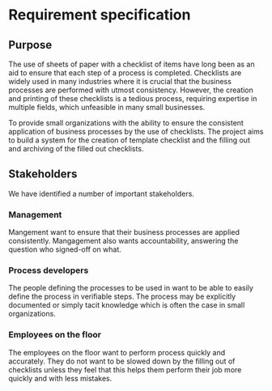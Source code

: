 Requirement specification
==========================

Purpose
--------

The use of sheets of paper with a checklist of items have long been as
an aid to ensure that each step of a process is completed. Checklists
are widely used in many industries where it is crucial that the
business processes are performed with utmost consistency. However, the
creation and printing of these checklists is a tedious process,
requiring expertise in multiple fields, which unfeasible in many small
businesses.

To provide small organizations with the ability to ensure the
consistent application of business processes by the use of checklists.
The project aims to build a system for the creation of template
checklist and the filling out and archiving of the filled out
checklists.

Stakeholders
------------
We have identified a number of important stakeholders.

### Management

Mangement want to ensure that their business processes are applied
consistently. Mangagement also wants accountability, answering the
question who signed-off on what.

### Process developers

The people defining the processes to be used in want to be able to
easily define the process in verifiable steps. The process may be
explicitly documented or simply tacit knowledge which is often the
case in small organizations.

### Employees on the floor

The employees on the floor want to perform process quickly and
accurately. They do not want to be slowed down by the filling out of
checklists unless they feel that this helps them perform their job
more quickly and with less mistakes.
